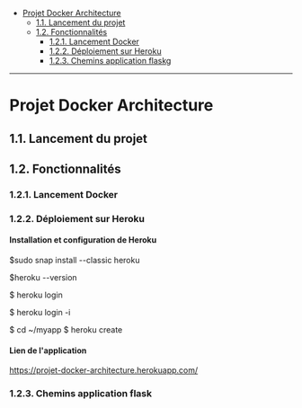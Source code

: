 - [Projet Docker Architecture](#projet-docker-architecture)
  - [1.1. Lancement du projet](#11-lancement-du-projet)
  - [1.2. Fonctionnalités](#12-fonctionnalités)
    - [1.2.1. Lancement Docker](#121-lancement-docker)
    - [1.2.2. Déploiement sur Heroku](#122-déploiement-sur-heroku)
    - [1.2.3. Chemins application flaskg](#123-chemins-application-flaskg)

-----------------------------------------------------------------------------
# Projet Docker Architecture

## 1.1. Lancement du projet

## 1.2. Fonctionnalités
### 1.2.1. Lancement Docker
### 1.2.2. Déploiement sur Heroku
#### Installation et configuration de Heroku

$sudo snap install --classic heroku 

$heroku --version

$ heroku login

$ heroku login -i

$ cd ~/myapp
$ heroku create

#### Lien de l'application
https://projet-docker-architecture.herokuapp.com/

### 1.2.3. Chemins application flask

